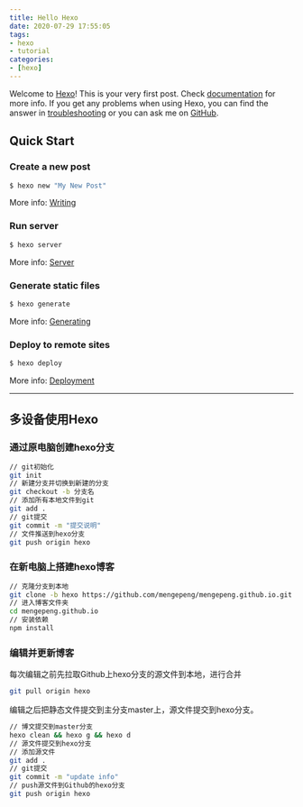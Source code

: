```yaml
---
title: Hello Hexo
date: 2020-07-29 17:55:05
tags: 
- hexo
- tutorial
categories:
- [hexo]
---
```


Welcome to [Hexo](https://hexo.io/)! This is your very first post. Check [documentation](https://hexo.io/docs/) for more info. If you get any problems when using Hexo, you can find the answer in [troubleshooting](https://hexo.io/docs/troubleshooting.html) or you can ask me on [GitHub](https://github.com/hexojs/hexo/issues).

<!-- more -->

## Quick Start

### Create a new post

``` bash
$ hexo new "My New Post"
```

More info: [Writing](https://hexo.io/docs/writing.html)

### Run server

``` bash
$ hexo server
```

More info: [Server](https://hexo.io/docs/server.html)

### Generate static files

``` bash
$ hexo generate
```

More info: [Generating](https://hexo.io/docs/generating.html)

### Deploy to remote sites

``` bash
$ hexo deploy
```

More info: [Deployment](https://hexo.io/docs/one-command-deployment.html)

---

## 多设备使用Hexo

### 通过原电脑创建hexo分支

```bash
// git初始化
git init
// 新建分支并切换到新建的分支
git checkout -b 分支名
// 添加所有本地文件到git
git add .
// git提交
git commit -m "提交说明"
// 文件推送到hexo分支
git push origin hexo
```

### 在新电脑上搭建hexo博客

```bash
// 克隆分支到本地
git clone -b hexo https://github.com/mengepeng/mengepeng.github.io.git
// 进入博客文件夹
cd mengepeng.github.io
// 安装依赖
npm install
```

### 编辑并更新博客

每次编辑之前先拉取Github上hexo分支的源文件到本地，进行合并
```bash
git pull origin hexo
```

编辑之后把静态文件提交到主分支master上，源文件提交到hexo分支。
```bash
// 博文提交到master分支
hexo clean && hexo g && hexo d
// 源文件提交到hexo分支
// 添加源文件
git add .
// git提交
git commit -m "update info"
// push源文件到Github的hexo分支
git push origin hexo
```

